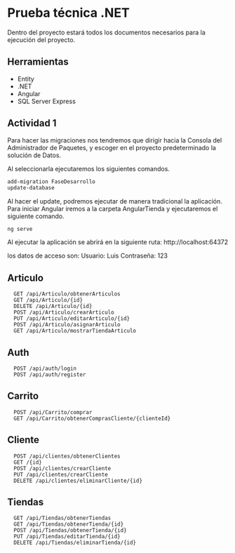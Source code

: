 # Prueba técnica .NET

Dentro del proyecto estará todos los documentos necesarios para la ejecución del proyecto.

## Herramientas

- Entity
- .NET
- Angular
- SQL Server Express

## Actividad 1

Para hacer las migraciones nos tendremos que dirigir hacia la Consola del Administrador de Paquetes, y escoger en el proyecto predeterminado la solución de Datos.

Al seleccionarla ejecutaremos los siguientes comandos.

```bash
add-migration FaseDesarrollo
update-database
```

Al hacer el update, podremos ejecutar de manera tradicional la aplicación.
Para iniciar Angular iremos a la carpeta AngularTienda y ejecutaremos el siguiente comando.

```
ng serve
```
Al ejecutar la aplicación se abrirá en la siguiente ruta:
http://localhost:64372

los datos de acceso son:
Usuario:
Luis
Contraseña:
123


## Articulo

```http
  GET /api/Articulo/obtenerArticulos
  GET /api/Articulo/{id}
  DELETE /api/Articulo/{id}
  POST /api/Articulo/crearArticulo
  PUT /api/Articulo/editarArticulo/{id}
  POST /api/Articulo/asignarArticulo
  GET /api/Articulo/mostrarTiendaArticulo

```

## Auth
```http
  POST /api/auth/login
  POST /api/auth/register
```

## Carrito

```http
  POST /api/Carrito/comprar
  GET /api/Carrito/obtenerComprasCliente/{clienteId}
```

## Cliente
```http
  POST /api/clientes/obtenerClientes
  GET /{id}
  POST /api/clientes/crearCliente
  PUT /api/clientes/crearCliente
  DELETE /api/clientes/eliminarCliente/{id}
```
## Tiendas
```http
  GET /api/Tiendas/obtenerTiendas
  GET /api/Tiendas/obtenerTienda/{id}
  POST /api/Tiendas/obtenerTienda/{id}
  PUT /api/Tiendas/editarTienda/{id}
  DELETE /api/Tiendas/eliminarTienda/{id}
```
